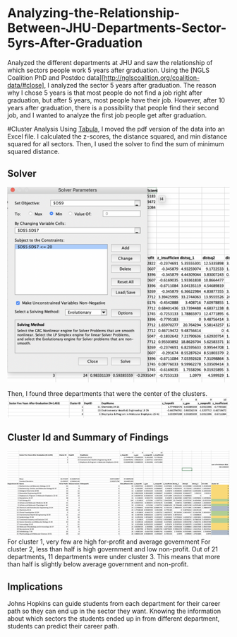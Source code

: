 # Analyzing-the-Relationship-Between-JHU-Departments-Sector-5yrs-After-Graduation
Analyzed the different departments at JHU and saw the relationship of which sectors people work 5 years after graduation. Using the [NGLS Coalition PhD and Postdoc data][http://nglscoalition.org/coalition-data/#close], I analyzed the sector 5 years after graduation. The reason why I chose 5 years is that most people do not find a job right after graduation, but after 5 years, most people have their job. However, after 10 years after graduation, there is a possibility that people find their second job, and I wanted to analyze the first job people get after graduation. 

#Cluster Analysis
Using [Tabula](https://tabula.technology/), I moved the pdf version of the data into an Excel file. 
I calculated the z-scores, the distance squared, and min distance squared for all sectors.
Then, I used the solver to find the sum of minimum squared distance.
## Solver
![alt](https://github.com/ywonjun1021/Analyzing-the-Relationship-Between-JHU-Departments-Sector-5yrs-After-Graduation/blob/master/Solver.png)

Then, I found three departments that were the center of the clusters.
![alt](https://github.com/ywonjun1021/Analyzing-the-Relationship-Between-JHU-Departments-Sector-5yrs-After-Graduation/blob/master/3%20Departments%20.png)


## Cluster Id and Summary of Findings
![alt](https://github.com/ywonjun1021/Analyzing-the-Relationship-Between-JHU-Departments-Sector-5yrs-After-Graduation/blob/master/Cluster%20id.png)
For cluster 1, very few are high for-profit and average government
For cluster 2, less than half is high government and low non-profit.
Out of 21 departments, 11 departments were under cluster 3. This means that more than half is slightly below average government and non-profit. 


## Implications
Johns Hopkins can guide students from each department for their career path so they can end up in the sector they want. Knowing the information about which sectors the students ended up in from different department, students can predict their career path. 








